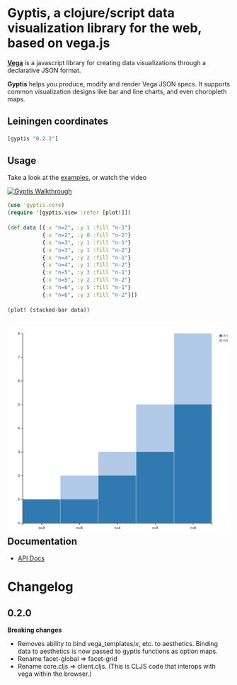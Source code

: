 Gyptis, a clojure/script data visualization library for the web, based on vega.js
===

**[Vega](https://github.com/vega/vega)** is a javascript library for
  creating data visualizations through a declarative JSON format.

**Gyptis** helps you produce, modify and render Vega JSON specs. It
  supports common visualization designs like bar and line charts, and
  even choropleth maps.

Leiningen coordinates
---
```clojure
[gyptis "0.2.2"]
```

Usage
---
Take a look at the [examples](examples/gyptis-usage), or watch the video

[![Gyptis Walkthrough](http://img.youtube.com/vi/bpYCDYpioqg/0.jpg)](https://www.youtube.com/watch?v=bpYCDYpioqg)

```clojure
(use 'gyptis.core)
(require '[gyptis.view :refer [plot!]])

(def data [{:x "n=2", :y 1 :fill "n-1"}
           {:x "n=2", :y 0 :fill "n-2"}
           {:x "n=3", :y 1 :fill "n-1"}
           {:x "n=3", :y 1 :fill "n-2"}
           {:x "n=4", :y 2 :fill "n-1"}
           {:x "n=4", :y 1 :fill "n-2"}
           {:x "n=5", :y 3 :fill "n-1"}
           {:x "n=5", :y 2 :fill "n-2"}
           {:x "n=6", :y 5 :fill "n-1"}
           {:x "n=6", :y 3 :fill "n-2"}])

(plot! (stacked-bar data))
```

![](./doc/fibonacci.png)
Documentation
---
- [API Docs](http://dvdt.github.io/gyptis/)

Changelog
===

0.2.0
---
**Breaking changes**
- Removes ability to bind vega_templates/*x*, etc. to
  aesthetics. Binding data to aesthetics is now passed to gyptis
  functions as option maps.
- Rename facet-global => facet-grid
- Rename core.cljs => client.cljs. (This is CLJS code that interops
  with vega within the browser.)
